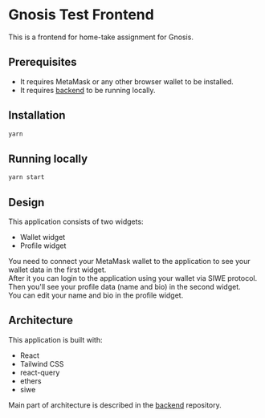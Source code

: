 # Gnosis Test Frontend

This is a frontend for home-take assignment for Gnosis. <br/>

## Prerequisites

-   It requires MetaMask or any other browser wallet to be installed.
-   It requires [backend](https://github.com/sergeyshpadyrev/gnosis-test-backend) to be running locally.

## Installation

```sh
yarn
```

## Running locally

```sh
yarn start
```

## Design

This application consists of two widgets:

-   Wallet widget
-   Profile widget

You need to connect your MetaMask wallet to the application to see your wallet data in the first widget. <br/>
After it you can login to the application using your wallet via SIWE protocol. <br/>
Then you'll see your profile data (name and bio) in the second widget. <br/>
You can edit your name and bio in the profile widget.

## Architecture

This application is built with:

-   React
-   Tailwind CSS
-   react-query
-   ethers
-   siwe

Main part of architecture is described in the [backend](https://github.com/sergeyshpadyrev/gnosis-test-backend) repository.
